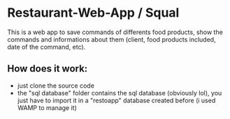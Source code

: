 # Restaurant-Web-App / Squal

This is a web app to save commands of differents food products, show the commands and informations about them (client, food products included, date of the command, etc).

## How does it work:
* just clone the source code
* the "sql database" folder contains the sql database (obviously lol), you just have to import it in a "restoapp" database created before (i used WAMP to manage it)

